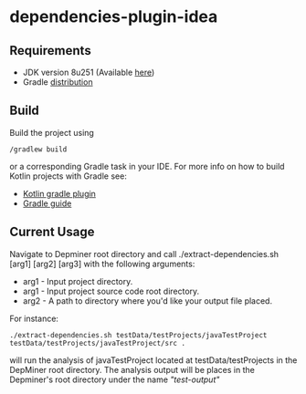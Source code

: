 # dependencies-plugin-idea

## Requirements

- JDK version 8u251 (Available [here](https://www.oracle.com/java/technologies/javase/javase-jdk8-downloads.html))
- Gradle [distribution](https://gradle.org/install/)

## Build

Build the project using 

    /gradlew build 
    
or a corresponding Gradle task in your IDE. For more info on how to build Kotlin projects with Gradle see:

- [Kotlin gradle plugin](https://kotlinlang.org/docs/reference/using-gradle.html)
- [Gradle guide](https://guides.gradle.org/building-java-applications/)

## Current Usage

Navigate to Depminer root directory and call ./extract-dependencies.sh [arg1] [arg2] [arg3] with the following arguments:

- arg1 - Input project directory. 
- arg1 - Input project source code root directory. 
- arg2 - A path to directory where you'd like your output file placed.

For instance: 

    ./extract-dependencies.sh testData/testProjects/javaTestProject testData/testProjects/javaTestProject/src . 
    
will run the analysis of javaTestProject located at testData/testProjects in the DepMiner root directory. The analysis output will be places in the Depminer's root directory under the name _"test-output"_ 





